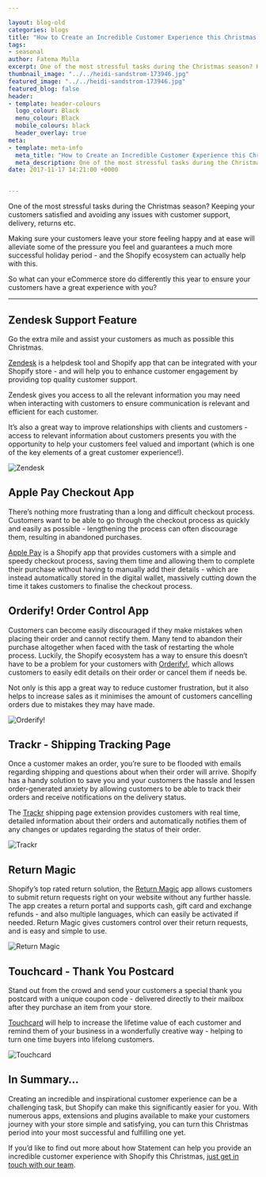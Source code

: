 ```yaml
--- 

layout: blog-old
categories: blogs
title: "How to Create an Incredible Customer Experience this Christmas with Shopify"
tags:
- seasonal
author: Fatema Mulla
excerpt: One of the most stressful tasks during the Christmas season? Keeping your customers satisfied and avoiding any issues with customer support, delivery, returns etc. So what can your eCommerce store do differently this year to ensure your customers have a great experience with you?
thumbnail_image: "../../heidi-sandstrom-173946.jpg"
featured_image: "../../heidi-sandstrom-173946.jpg"
featured_blog: false
header:
- template: header-colours
  logo_colour: Black
  menu_colour: Black
  mobile_colours: black
  header_overlay: true
meta:
- template: meta-info
  meta_title: "How to Create an Incredible Customer Experience this Christmas with Shopify"
  meta_description: One of the most stressful tasks during the Christmas season? Keeping your customers satisfied and avoiding any issues with customer support, delivery, returns etc. So what can your eCommerce store do differently this year to ensure your customers have a great experience with you?
date: 2017-11-17 14:21:00 +0000


--- 
```

One of the most stressful tasks during the Christmas season? Keeping your customers satisfied and avoiding any issues with customer support, delivery, returns etc.

Making sure your customers leave your store feeling happy and at ease will alleviate some of the pressure you feel and guarantees a much more successful holiday period - and the Shopify ecosystem can actually help with this.

So what can your eCommerce store do differently this year to ensure your customers have a great experience with you?

  

---

Zendesk Support Feature
-----------------------

Go the extra mile and assist your customers as much as possible this Christmas.

[Zendesk](https://apps.shopify.com/zendesk) is a helpdesk tool and Shopify app that can be integrated with your Shopify store - and will help you to enhance customer engagement by providing top quality customer support.

Zendesk gives you access to all the relevant information you may need when interacting with customers to ensure communication is relevant and efficient for each customer.

It’s also a great way to improve relationships with clients and customers - access to relevant information about customers presents you with the opportunity to help your customers feel valued and important (which is one of the key elements of a great customer experience!).

  

![Zendesk](../../zendesk.png)  

Apple Pay Checkout App
----------------------

There’s nothing more frustrating than a long and difficult checkout process. Customers want to be able to go through the checkout process as quickly and easily as possible - lengthening the process can often discourage them, resulting in abandoned purchases.

[Apple Pay](https://www.shopify.co.uk/apple-pay?ref=statement&utm_campaign=Statement%20Blog) is a Shopify app that provides customers with a simple and speedy checkout process, saving them time and allowing them to complete their purchase without having to manually add their details - which are instead automatically stored in the digital wallet, massively cutting down the time it takes customers to finalise the checkout process.

Orderify! Order Control App
---------------------------

Customers can become easily discouraged if they make mistakes when placing their order and cannot rectify them. Many tend to abandon their purchase altogether when faced with the task of restarting the whole process. Luckily, the Shopify ecosystem has a way to ensure this doesn’t have to be a problem for your customers with [Orderify!](https://apps.shopify.com/orderify), which allows customers to easily edit details on their order or cancel them if needs be.

Not only is this app a great way to reduce customer frustration, but it also helps to increase sales as it minimises the amount of customers cancelling orders due to mistakes they may have made.

![Orderify!](../../orderify.png)  

Trackr - Shipping Tracking Page
-------------------------------

Once a customer makes an order, you’re sure to be flooded with emails regarding shipping and questions about when their order will arrive. Shopify has a handy solution to save you and your customers the hassle and lessen order-generated anxiety by allowing customers to be able to track their orders and receive notifications on the delivery status.

The [Trackr](https://apps.shopify.com/trackr) shipping page extension provides customers with real time, detailed information about their orders and automatically notifies them of any changes or updates regarding the status of their order.  

![Trackr](../../trackr.png)  

Return Magic
------------

Shopify’s top rated return solution, the [Return Magic](https://apps.shopify.com/returnmagic) app allows customers to submit return requests right on your website without any further hassle. The app creates a return portal and supports cash, gift card and exchange refunds - and also multiple languages, which can easily be activated if needed. Return Magic gives customers control over their return requests, and is easy and simple to use.  

![Return Magic](../../return_magic.jpg)  

Touchcard - Thank You Postcard
------------------------------

Stand out from the crowd and send your customers a special thank you postcard with a unique coupon code - delivered directly to their mailbox after they purchase an item from your store.

[Touchcard](https://apps.shopify.com/touchcard) will help to increase the lifetime value of each customer and remind them of your business in a wonderfully creative way - helping to turn one time buyers into lifelong customers.  

![Touchcard](../../touchcard.png)  

In Summary…
-----------

Creating an incredible and inspirational customer experience can be a challenging task, but Shopify can make this significantly easier for you. With numerous apps, extensions and plugins available to make your customers journey with your store simple and satisfying, you can turn this Christmas period into your most successful and fulfilling one yet.

If you’d like to find out more about how Statement can help you provide an incredible customer experience with Shopify this Christmas, [just get in touch with our team](https://www.statementagency.com/contact-us).